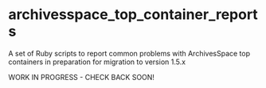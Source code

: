 # archivesspace_top_container_reports
A set of Ruby scripts to report common problems with ArchivesSpace top containers in preparation for migration to version 1.5.x

WORK IN PROGRESS - CHECK BACK SOON!

